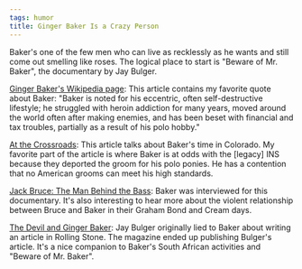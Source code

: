 ```yaml
---
tags: humor
title: Ginger Baker Is a Crazy Person
---
```


Baker's one of the few men who can live as recklessly as he wants and still come out smelling like roses. The logical place to start is "Beware of Mr. Baker", the documentary by Jay Bulger.

[Ginger Baker's Wikipedia page](https://en.wikipedia.org/wiki/Ginger_Baker): This article contains my favorite quote about Baker: "Baker is noted for his eccentric, often self-destructive lifestyle; he struggled with heroin addiction for many years, moved around the world often after making enemies, and has been beset with financial and tax troubles, partially as a result of his polo hobby."

[At the Crossroads](http://www.westword.com/music/at-the-crossroads-5059704): This article talks about Baker's time in Colorado. My favorite part of the article is where Baker is at odds with the \[legacy\] INS because they deported the groom for his polo ponies. He has a contention that no American grooms can meet his high standards.

[Jack Bruce: The Man Behind the Bass](https://www.youtube.com/watch?v=w3KBEq95N5U): Baker was interviewed for this documentary. It's also interesting to hear more about the violent relationship between Bruce and Baker in their Graham Bond and Cream days.

[The Devil and Ginger Baker](http://www.rollingstone.com/music/news/the-devil-and-ginger-baker-20090820): Jay Bulger originally lied to Baker about writing an article in Rolling Stone. The magazine ended up publishing Bulger's article. It's a nice companion to Baker's South African activities and "Beware of Mr. Baker".
